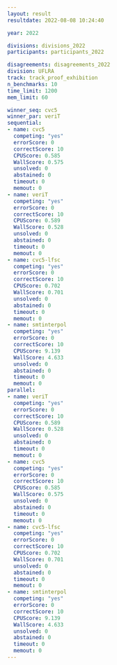 ```yaml
---
layout: result
resultdate: 2022-08-08 10:24:40

year: 2022

divisions: divisions_2022
participants: participants_2022

disagreements: disagreements_2022
division: UFLRA
track: track_proof_exhibition
n_benchmarks: 10
time_limit: 1200
mem_limit: 60

winner_seq: cvc5
winner_par: veriT
sequential:
- name: cvc5
  competing: "yes"
  errorScore: 0
  correctScore: 10
  CPUScore: 0.585
  WallScore: 0.575
  unsolved: 0
  abstained: 0
  timeout: 0
  memout: 0
- name: veriT
  competing: "yes"
  errorScore: 0
  correctScore: 10
  CPUScore: 0.589
  WallScore: 0.528
  unsolved: 0
  abstained: 0
  timeout: 0
  memout: 0
- name: cvc5-lfsc
  competing: "yes"
  errorScore: 0
  correctScore: 10
  CPUScore: 0.702
  WallScore: 0.701
  unsolved: 0
  abstained: 0
  timeout: 0
  memout: 0
- name: smtinterpol
  competing: "yes"
  errorScore: 0
  correctScore: 10
  CPUScore: 9.139
  WallScore: 4.633
  unsolved: 0
  abstained: 0
  timeout: 0
  memout: 0
parallel:
- name: veriT
  competing: "yes"
  errorScore: 0
  correctScore: 10
  CPUScore: 0.589
  WallScore: 0.528
  unsolved: 0
  abstained: 0
  timeout: 0
  memout: 0
- name: cvc5
  competing: "yes"
  errorScore: 0
  correctScore: 10
  CPUScore: 0.585
  WallScore: 0.575
  unsolved: 0
  abstained: 0
  timeout: 0
  memout: 0
- name: cvc5-lfsc
  competing: "yes"
  errorScore: 0
  correctScore: 10
  CPUScore: 0.702
  WallScore: 0.701
  unsolved: 0
  abstained: 0
  timeout: 0
  memout: 0
- name: smtinterpol
  competing: "yes"
  errorScore: 0
  correctScore: 10
  CPUScore: 9.139
  WallScore: 4.633
  unsolved: 0
  abstained: 0
  timeout: 0
  memout: 0
---
```

